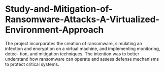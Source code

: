# Study-and-Mitigation-of-Ransomware-Attacks-A-Virtualized-Environment-Approach
 The project incorporates the creation of ransomware, simulating an infection and encryption on a virtual machine, and implementing monitoring, detec- tion, and mitigation techniques. The intention was to better understand how ransomware can operate and assess defense mechanisms to protect critical systems.
